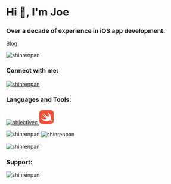<h1 align="left">Hi 👋, I'm Joe</h1>
<h3 align="left">Over a decade of experience in iOS app development.</h3>

<a href="https://shinrenpan.github.io">Blog</a>

<p align="left"> <img src="https://komarev.com/ghpvc/?username=shinrenpan&label=Profile%20views&color=0e75b6&style=flat" alt="shinrenpan" /> </p>

<h3 align="left">Connect with me:</h3>
<p align="left">
<a href="https://linkedin.com/in/shinrenpan" target="blank"><img align="center" src="https://raw.githubusercontent.com/rahuldkjain/github-profile-readme-generator/master/src/images/icons/Social/linked-in-alt.svg" alt="shinrenpan" height="30" width="40" /></a>
</p>

<h3 align="left">Languages and Tools:</h3>
<p align="left"> <a href="https://developer.apple.com/library/archive/documentation/Cocoa/Conceptual/ProgrammingWithObjectiveC/Introduction/Introduction.html" target="_blank" rel="noreferrer"> <img src="https://www.vectorlogo.zone/logos/apple_objectivec/apple_objectivec-icon.svg" alt="objectivec" width="40" height="40"/> </a> <a href="https://developer.apple.com/swift/" target="_blank" rel="noreferrer"> <img src="https://raw.githubusercontent.com/devicons/devicon/master/icons/swift/swift-original.svg" alt="swift" width="40" height="40"/> </a> </p>

<p><img align="left" src="https://github-readme-stats.vercel.app/api/top-langs?username=shinrenpan&show_icons=true&locale=en&layout=compact" alt="shinrenpan" /></p>

<p>&nbsp;<img align="center" src="https://github-readme-stats.vercel.app/api?username=shinrenpan&show_icons=true&locale=en" alt="shinrenpan" /></p>

<p><img align="center" src="https://github-readme-streak-stats.herokuapp.com/?user=shinrenpan&" alt="shinrenpan" /></p>

<h3 align="left">Support:</h3>
<p><a href="https://www.buymeacoffee.com/shinrenpan"> <img align="left" src="https://cdn.buymeacoffee.com/buttons/v2/default-yellow.png" height="50" width="210" alt="shinrenpan" /></a></p>

